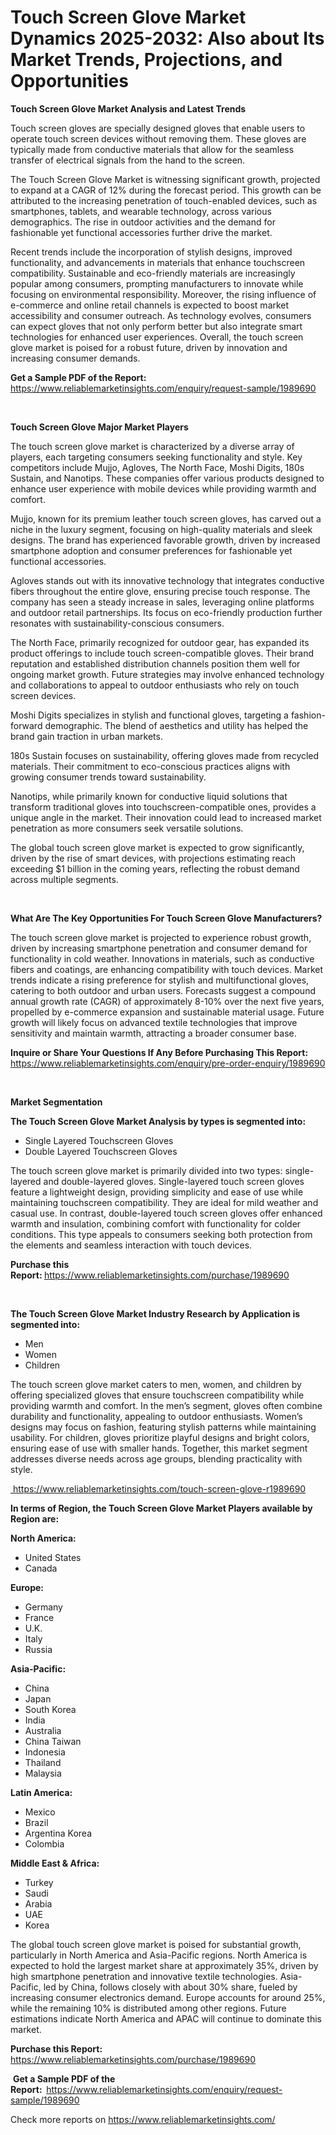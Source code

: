 <p><h1>Touch Screen Glove Market Dynamics 2025-2032: Also about Its Market Trends, Projections, and Opportunities</h1></p><p><strong>Touch Screen Glove Market Analysis and Latest Trends</strong></p>
<p><p>Touch screen gloves are specially designed gloves that enable users to operate touch screen devices without removing them. These gloves are typically made from conductive materials that allow for the seamless transfer of electrical signals from the hand to the screen. </p><p>The Touch Screen Glove Market is witnessing significant growth, projected to expand at a CAGR of 12% during the forecast period. This growth can be attributed to the increasing penetration of touch-enabled devices, such as smartphones, tablets, and wearable technology, across various demographics. The rise in outdoor activities and the demand for fashionable yet functional accessories further drive the market. </p><p>Recent trends include the incorporation of stylish designs, improved functionality, and advancements in materials that enhance touchscreen compatibility. Sustainable and eco-friendly materials are increasingly popular among consumers, prompting manufacturers to innovate while focusing on environmental responsibility. Moreover, the rising influence of e-commerce and online retail channels is expected to boost market accessibility and consumer outreach. As technology evolves, consumers can expect gloves that not only perform better but also integrate smart technologies for enhanced user experiences. Overall, the touch screen glove market is poised for a robust future, driven by innovation and increasing consumer demands.</p></p>
<p><strong>Get a Sample PDF of the Report:&nbsp;</strong> <a href="https://www.reliablemarketinsights.com/enquiry/request-sample/1989690?utm_campaign=1894&utm_medium=2&utm_source=Github&utm_content=ia&utm_term=08022025&utm_id=touch-screen-glove">https://www.reliablemarketinsights.com/enquiry/request-sample/1989690</a></p>
<p>&nbsp;</p>
<p><strong>Touch Screen Glove Major Market Players</strong></p>
<p><p>The touch screen glove market is characterized by a diverse array of players, each targeting consumers seeking functionality and style. Key competitors include Mujjo, Agloves, The North Face, Moshi Digits, 180s Sustain, and Nanotips. These companies offer various products designed to enhance user experience with mobile devices while providing warmth and comfort.</p><p>Mujjo, known for its premium leather touch screen gloves, has carved out a niche in the luxury segment, focusing on high-quality materials and sleek designs. The brand has experienced favorable growth, driven by increased smartphone adoption and consumer preferences for fashionable yet functional accessories.</p><p>Agloves stands out with its innovative technology that integrates conductive fibers throughout the entire glove, ensuring precise touch response. The company has seen a steady increase in sales, leveraging online platforms and outdoor retail partnerships. Its focus on eco-friendly production further resonates with sustainability-conscious consumers.</p><p>The North Face, primarily recognized for outdoor gear, has expanded its product offerings to include touch screen-compatible gloves. Their brand reputation and established distribution channels position them well for ongoing market growth. Future strategies may involve enhanced technology and collaborations to appeal to outdoor enthusiasts who rely on touch screen devices.</p><p>Moshi Digits specializes in stylish and functional gloves, targeting a fashion-forward demographic. The blend of aesthetics and utility has helped the brand gain traction in urban markets. </p><p>180s Sustain focuses on sustainability, offering gloves made from recycled materials. Their commitment to eco-conscious practices aligns with growing consumer trends toward sustainability.</p><p>Nanotips, while primarily known for conductive liquid solutions that transform traditional gloves into touchscreen-compatible ones, provides a unique angle in the market. Their innovation could lead to increased market penetration as more consumers seek versatile solutions.</p><p>The global touch screen glove market is expected to grow significantly, driven by the rise of smart devices, with projections estimating reach exceeding $1 billion in the coming years, reflecting the robust demand across multiple segments.</p></p>
<p>&nbsp;</p>
<p><strong>What Are The Key Opportunities For Touch Screen Glove Manufacturers?</strong></p>
<p><p>The touch screen glove market is projected to experience robust growth, driven by increasing smartphone penetration and consumer demand for functionality in cold weather. Innovations in materials, such as conductive fibers and coatings, are enhancing compatibility with touch devices. Market trends indicate a rising preference for stylish and multifunctional gloves, catering to both outdoor and urban users. Forecasts suggest a compound annual growth rate (CAGR) of approximately 8-10% over the next five years, propelled by e-commerce expansion and sustainable material usage. Future growth will likely focus on advanced textile technologies that improve sensitivity and maintain warmth, attracting a broader consumer base.</p></p>
<p><strong>Inquire or Share Your Questions If Any Before Purchasing This Report:</strong> <a href="https://www.reliablemarketinsights.com/enquiry/pre-order-enquiry/1989690?utm_campaign=1894&utm_medium=2&utm_source=Github&utm_content=ia&utm_term=08022025&utm_id=touch-screen-glove">https://www.reliablemarketinsights.com/enquiry/pre-order-enquiry/1989690</a></p>
<p>&nbsp;</p>
<p><strong>Market Segmentation</strong></p>
<p><strong>The Touch Screen Glove Market Analysis by types is segmented into:</strong></p>
<p><ul><li>Single Layered Touchscreen Gloves</li><li>Double Layered Touchscreen Gloves</li></ul></p>
<p><p>The touch screen glove market is primarily divided into two types: single-layered and double-layered gloves. Single-layered touch screen gloves feature a lightweight design, providing simplicity and ease of use while maintaining touchscreen compatibility. They are ideal for mild weather and casual use. In contrast, double-layered touch screen gloves offer enhanced warmth and insulation, combining comfort with functionality for colder conditions. This type appeals to consumers seeking both protection from the elements and seamless interaction with touch devices.</p></p>
<p><strong>Purchase this Report:&nbsp;</strong><a href="https://www.reliablemarketinsights.com/purchase/1989690?utm_campaign=1894&utm_medium=2&utm_source=Github&utm_content=ia&utm_term=08022025&utm_id=touch-screen-glove">https://www.reliablemarketinsights.com/purchase/1989690</a></p>
<p>&nbsp;</p>
<p><strong>The Touch Screen Glove Market Industry Research by Application is segmented into:</strong></p>
<p><ul><li>Men</li><li>Women</li><li>Children</li></ul></p>
<p><p>The touch screen glove market caters to men, women, and children by offering specialized gloves that ensure touchscreen compatibility while providing warmth and comfort. In the men’s segment, gloves often combine durability and functionality, appealing to outdoor enthusiasts. Women’s designs may focus on fashion, featuring stylish patterns while maintaining usability. For children, gloves prioritize playful designs and bright colors, ensuring ease of use with smaller hands. Together, this market segment addresses diverse needs across age groups, blending practicality with style.</p></p>
<p><a href="https://www.reliablemarketinsights.com/touch-screen-glove-r1989690?utm_campaign=1894&utm_medium=2&utm_source=Github&utm_content=ia&utm_term=08022025&utm_id=touch-screen-glove">&nbsp;https://www.reliablemarketinsights.com/touch-screen-glove-r1989690</a></p>
<p><strong>In terms of Region, the Touch Screen Glove Market Players available by Region are:</strong></p>
<p>
    <p> <strong> North America: </strong>
        <ul>
            <li>United States</li>
            <li>Canada</li>
        </ul>
        </p> 
    <p> <strong> Europe: </strong>
        <ul>
            <li>Germany</li>
            <li>France</li>
            <li>U.K.</li>
            <li>Italy</li>
            <li>Russia</li>
        </ul>
        </p> 
    <p> <strong> Asia-Pacific: </strong>
        <ul>
            <li>China</li>
            <li>Japan</li>
            <li>South Korea</li>
            <li>India</li>
            <li>Australia</li>
            <li>China Taiwan</li>
            <li>Indonesia</li>
            <li>Thailand</li>
            <li>Malaysia</li>
        </ul>
        </p> 
    <p> <strong> Latin America: </strong>
        <ul>
            <li>Mexico</li>
            <li>Brazil</li>
            <li>Argentina Korea</li>
            <li>Colombia</li>
        </ul>
        </p> 
    <p> <strong> Middle East & Africa: </strong>
        <ul>
            <li>Turkey</li>
            <li>Saudi</li>
            <li>Arabia</li>
            <li>UAE</li>
            <li>Korea</li>
        </ul>
    </p>
    </p>
<p><p>The global touch screen glove market is poised for substantial growth, particularly in North America and Asia-Pacific regions. North America is expected to hold the largest market share at approximately 35%, driven by high smartphone penetration and innovative textile technologies. Asia-Pacific, led by China, follows closely with about 30% share, fueled by increasing consumer electronics demand. Europe accounts for around 25%, while the remaining 10% is distributed among other regions. Future estimations indicate North America and APAC will continue to dominate this market.</p></p>
<p><strong>Purchase this Report: </strong><a href="https://www.reliablemarketinsights.com/purchase/1989690?utm_campaign=1894&utm_medium=2&utm_source=Github&utm_content=ia&utm_term=08022025&utm_id=touch-screen-glove">https://www.reliablemarketinsights.com/purchase/1989690</a></p>
<p>&nbsp;<strong>Get a Sample PDF of the Report:&nbsp;&nbsp;</strong><a href="https://www.reliablemarketinsights.com/enquiry/request-sample/1989690?utm_campaign=1894&utm_medium=2&utm_source=Github&utm_content=ia&utm_term=08022025&utm_id=touch-screen-glove">https://www.reliablemarketinsights.com/enquiry/request-sample/1989690</a></p>
<p><strong></strong></p>
<p>Check more reports on <a href="https://www.reliablemarketinsights.com/?utm_campaign=1894&utm_medium=2&utm_source=Github&utm_content=ia&utm_term=08022025&utm_id=touch-screen-glove">https://www.reliablemarketinsights.com/</a></p>